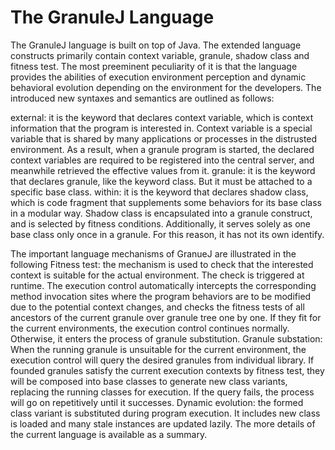 The GranuleJ Language
========

The GranuleJ language is built on top of Java. The extended language constructs primarily  contain context variable, granule, shadow class and fitness test. The most preeminent peculiarity of it is that the language provides the abilities of execution environment perception and dynamic behavioral evolution depending on the environment for the developers. The introduced new syntaxes and semantics are outlined as follows:

external: it is the keyword that declares context variable, which is context information that the program is interested in. Context variable is a special variable that is shared by many applications or processes in the distrusted environment. As a result, when a granule program is started, the declared context variables are required to be registered into the central server, and meanwhile retrieved the effective values from it.
granule: it is the keyword that declares granule, like the keyword class. But it must be attached to a specific base class.
within: it is the keyword that declares shadow class, which is code fragment that supplements some behaviors for its base class in a modular way. Shadow class is encapsulated into a granule construct, and is selected by fitness conditions. Additionally, it serves solely as one base class only once in a granule. For this reason, it has not its own identify.

The important language mechanisms of GranueJ are illustrated in the following
Fitness test: the mechanism is used to check that the interested context is suitable for the actual environment. The check is triggered at runtime. The execution control automatically intercepts the corresponding method invocation sites where the program behaviors are to be modified due to the potential context changes, and checks the fitness tests of all ancestors of the current granule over granule tree one by one. If they fit for the current environments, the execution control continues normally. Otherwise, it enters the process of granule substitution.
Granule substation: When the running granule is unsuitable for the current environment, the execution control will query the desired granules from individual library. If founded granules satisfy the current execution contexts by fitness test, they will be composed into base classes to generate new class variants, replacing the running classes for execution. If the query fails, the process will go on repetitively until it successes.
Dynamic evolution: the formed class variant is substituted during program execution. It includes new class is loaded and many stale instances are updated lazily.
The more details of the current language is available as a summary.

